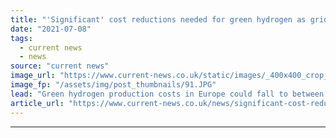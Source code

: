 ```yaml
---
title: "'Significant' cost reductions needed for green hydrogen as grid-connected electrolysers deemed more costly"
date: "2021-07-08"
tags: 
  - current news
  - news
source: "current news"
image_url: "https://www.current-news.co.uk/static/images/_400x400_crop_center-center/EMEC-onshore-substation-and-hydrogen-plant-Caldale-Eday-Credit-Orkney-Sky-Cam-courtesy-of-EMEC.JPG"
image_fp: "/assets/img/post_thumbnails/91.JPG"
lead: "Green hydrogen production costs in Europe could fall to between €2 (£1.72) and €2.5/kg, but hydrogen produced by grid electricity will drive up costs."
article_url: "https://www.current-news.co.uk/news/significant-cost-reductions-needed-for-green-hydrogen-as-grid-connected-electrolysers-deemed-more-costly?utm_source=rss-feeds&utm_medium=rss&utm_campaign=rss"
---
```


---
